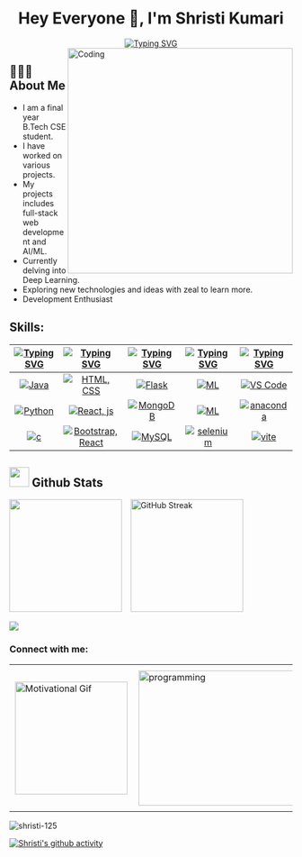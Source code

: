 <h1 align="center">Hey Everyone 👋, I'm Shristi Kumari</h1>
<center><a href="https://git.io/typing-svg"><img src="https://readme-typing-svg.demolab.com?font=Rockwell&weight=700&size=25&pause=4000&color=3799F7&width=975&lines=Frontend+Developer+%7C+Data+Analyst+%7C+Exploring+ML+%7C+Development+Enthusiast" alt="Typing SVG" /></a>
</center>
<img align="right" alt="Coding" width="400" src="https://mir-s3-cdn-cf.behance.net/project_modules/disp/601014116770475.6068beff4640a.gif">

## 👨🏻‍💻 About Me
-  I am a final year B.Tech CSE student.
-  I have worked on various projects.
-  My projects includes full-stack web development and AI/ML.
-  Currently delving into Deep Learning.
-  Exploring new technologies and ideas with zeal to learn more.
-  Development Enthusiast


<!--[![](https://github-profile-trophy.vercel.app/?username=SHRISTI-125&title=Commits,Experience,Repository,PullRequest&theme=onedark)](https://github.com/ryo-ma/github-profile-trophy)-->

## Skills:
<!--
<b>Programming Languages</b><br>
<img src = "https://raw.githubusercontent.com/github/explore/master/topics/python/python.png" width="60px">
<img src = "https://raw.githubusercontent.com/github/explore/master/topics/java/java.png" width = "60px">
<img src = "https://raw.githubusercontent.com/github/explore/master/topics/c/c.png" width = "60px">
<!--<img src = "https://raw.githubusercontent.com/github/explore/master/topics/cpp/cpp.png" width = "60px">-->
<!--
<b>Frontend</b><br>
![HTML](https://img.shields.io/badge/HTML5-E34F26?style=for-the-badge&logo=html5&logoColor=white)
![CSS](https://img.shields.io/badge/CSS5-1572B6?style=for-the-badge&logo=css3&logoColor=white)
![Bootstrap](https://img.shields.io/badge/Bootstrap-563D7C?style=for-the-badge&logo=bootstrap&logoColor=white)
![Javascript](https://img.shields.io/badge/Javascript-F0DB4F?style=for-the-badge&labelColor=black&logo=javascript&logoColor=F0DB4F)
![React](https://img.shields.io/badge/-React-61DBFB?style=for-the-badge&labelColor=black&logo=react&logoColor=61DBFB)
![MySQL](https://img.shields.io/badge/MySQL-lightgrey?logo=mysql&style=for-the-badge&logoColor=white&labelColor=blue)

<b>Libraries and Packages</b><br>
![Tensorflow](https://img.shields.io/badge/Tensorflow-007acc?style=for-the-badge&labelColor=black&logo=tensorflow&logoColor=007acc)
![Keras](https://img.shields.io/badge/keras-white?style=for-the-badge&logo=keras&logoColor=red)
![Streamlit](https://img.shields.io/badge/streamlit-000000?style=for-the-badge&logo=streamlit&logoColor=red)
![NumPy](https://img.shields.io/badge/numpy-white?style=for-the-badge&logo=numpy&logoColor=blue)
![Pandas](https://img.shields.io/badge/pandas-000000?style=for-the-badge&logo=pandas&logoColor=#00008B)
![SciPy](https://img.shields.io/badge/scipy-000000?style=for-the-badge&logo=scipy&logoColor=blue)
![SpaCy](https://img.shields.io/badge/spacy-000000?style=for-the-badge&logo=spacy&logoColor=blue)
![Scikit-learn](https://img.shields.io/badge/scikitlearn-000000?style=for-the-badge&logo=scikitlearn&logoColor=orange)
![Matplotlib](https://img.shields.io/badge/matplotlib-white?style=for-the-badge&logo=matplotlib&logoColor=white)
![Seaborn](https://img.shields.io/badge/seaborn-blue?style=for-the-badge&logo=seaborn&logoColor=grey)
![Plotly](https://img.shields.io/badge/plotly-000000?style=for-the-badge&logo=plotly&logoColor=pink)
![Bokeh](https://img.shields.io/badge/bokeh-pink?style=for-the-badge&logo=bokeh&logoColor=green)


<b>Softwares and Tools</b><br>
![Git](https://img.shields.io/badge/Git-F05032?style=for-the-badge&logo=git&logoColor=white)
![GitHub](https://img.shields.io/badge/GitHub-181717?style=for-the-badge&logo=github&logoColor=white)
![VSCode](https://img.shields.io/badge/Visual_Studio-0078d7?style=for-the-badge&logo=visual%20studio&logoColor=white)
![PyCharm](https://img.shields.io/badge/PyCharm-000000?style=for-the-badge&logo=pycharm&logoColor=white)
![IntelliJ IDEA](https://img.shields.io/badge/IntelliJ_IDEA-000000?style=for-the-badge&logo=intellij-idea&logoColor=white)
-->
<!--![Jupter-Notebook](https://img.shields.io/badge/Jupyter_Notebook-000000?style=for-the-badge&logo=jupyter_notebook&logoColor=white)-->


| [![Typing SVG](https://readme-typing-svg.herokuapp.com?font=Fira+Code&size=15&pause=1000&color=00FF2B&center=true&vCenter=true&repeat=false&random=false&width=150&lines=Languages)](https://git.io/typing-svg) | [![Typing SVG](https://readme-typing-svg.herokuapp.com?font=Fira+Code&size=15&pause=1000&color=00FF2B&center=true&vCenter=true&repeat=false&random=false&width=150&lines=Frontend)](https://git.io/typing-svg) | [![Typing SVG](https://readme-typing-svg.herokuapp.com?font=Fira+Code&size=15&pause=1000&color=00FF2B&center=true&vCenter=true&repeat=false&random=false&width=150&lines=Backend)](https://git.io/typing-svg) | [![Typing SVG](https://readme-typing-svg.herokuapp.com?font=Fira+Code&size=15&pause=1000&color=00FF2B&center=true&vCenter=true&repeat=false&random=false&width=150&lines=Libraries)](https://git.io/typing-svg) | [![Typing SVG](https://readme-typing-svg.herokuapp.com?font=Fira+Code&size=15&pause=1000&color=00FF2B&center=true&vCenter=true&repeat=false&random=false&width=150&lines=Software+Tools)](https://git.io/typing-svg) | 
| ----- | ---- | ---- | ---- | ---- |
| <div align="center"><a href="https://skillicons.dev"><img src="https://skillicons.dev/icons?i=java" title="Java"/></a></div> | <div align="center"><a href="https://skillicons.dev"><img src="https://skillicons.dev/icons?i=html,css" title="HTML, CSS"/></a></div>| <div align="center"><a href="https://skillicons.dev"><img src="https://skillicons.dev/icons?i=flask" title="Flask"/></a></div>| <div align="center"><a href="https://skillicons.dev"><img src="https://skillicons.dev/icons?i=tensorflow" title="ML"/></a></div> | <div align="center"><a href="https://skillicons.dev"><img src="https://skillicons.dev/icons?i=vscode" title="VS Code"/></a></div> |
| <div align="center"><a href="https://skillicons.dev"><img src="https://skillicons.dev/icons?i=python" title="Python"/></a></div>|<div align="center"><a href="https://skillicons.dev"><img src="https://skillicons.dev/icons?i=react,javascript" title="React, js"/></a></div>|<div align="center"><a href="https://skillicons.dev"><img src="https://skillicons.dev/icons?i=mongodb" title="MongoDB"/></a></div> | <div align="center"><a href="https://skillicons.dev"><img src="https://skillicons.dev/icons?i=scikitlearn" title="ML"/></a></div> | <div align="center"><a href="https://skillicons.dev"><img src="https://skillicons.dev/icons?i=anaconda" title="anaconda"/></a></div> |
| <div align="center"><a href="https://skillicons.dev"><img src="https://skillicons.dev/icons?i=c" title="c"/></a></div> | <div align="center"><a href="https://skillicons.dev"><img src="https://skillicons.dev/icons?i=bootstrap,tailwind" title="Bootstrap, React"/></a></div> | <div align="center"><a href="https://skillicons.dev"><img src="https://skillicons.dev/icons?i=mysql" title="MySQL"/></a></div> | <div align="center"><a href="https://skillicons.dev"><img src="https://skillicons.dev/icons?i=selenium" title="selenium"/></a></div> | <div align="center"><a href="https://skillicons.dev"><img src="https://skillicons.dev/icons?i=vite" title="vite"/></a></div> | 
 

## <img src="https://media.giphy.com/media/iY8CRBdQXODJSCERIr/giphy.gif" width="35"><b> Github Stats </b>

<!--<img src="https://github-readme-stats.vercel.app/api/top-langs/?username=SHRISTI-125&theme=merko&layout=pie">-->

<!--
<img src="https://github-readme-stats.vercel.app/api?username=SHRISTI-125&theme=omni&show_icons=true"/><br>
<a href="https://git.io/streak-stats"><img src="https://streak-stats.demolab.com?user=shristi-125&theme=aura-dark" alt="GitHub Streak" /></a><br>-->
<!--
<p><img align="left" src="https://github-readme-stats.vercel.app/api/top-langs?username=shristi-125&theme=github_dark&show_icons=true&locale=en&layout=compact" alt="shristi-125" /></p><br>
<!--
![Git](https://github.com/Platane/snk/raw/output/github-contribution-grid-snake.svg)-->


<p align="left">
  <img src="https://github-readme-stats.vercel.app/api?username=SHRISTI-125&theme=omni&show_icons=true" height="200"/>
  &nbsp;&nbsp;
  <img src="https://streak-stats.demolab.com?user=shristi-125&theme=aura-dark" alt="GitHub Streak" height="200"/>
</p>

<img src="https://github-readme-stats.vercel.app/api/top-langs/?username=SHRISTI-125&theme=merko&layout=pie&exclude_repo=Advanced-Data-Visualization-using-Seaborn,Carbon-Emission-Prediction,Breast-Cancer-Prediction-using-Classification,Movie-Recommendation-System,Story,Space_Frontend">

<h3 align="left">Connect with me:</h3>

<table style="border-collapse: collapse; border: none;">
  <tr>
    <td style="border: none; padding: 10;">
    <!--<p align="left">
      <a href="https://www.linkedin.com/in/shristi-kumari-365a48276/">
      <img src = "https://github.com/SHRISTI-125/SHRISTI-125/blob/main/linkedin_logo.png"width = "40px" >-->
      <a href="https://github.com/SHRISTI-125" target="_blank">
  <img src="https://user-images.githubusercontent.com/74038190/212257468-1e9a91f1-b626-4baa-b15d-5c385dfa7ed2.gif" height="200" alt="Motivational Gif">
      </a>
<!-- <a href="https://github.com/SHRISTI-125" target="_blank">
  <img src = "https://raw.githubusercontent.com/github/explore/master/topics/github/github.png" width = "60px" alt="SHRISTI-125" />
 </a>-->
<td style="border: none; padding: 10;">
    <img src="https://media.giphy.com/media/26tn33aiTi1jkl6H6/giphy.gif" alt="programming" width="300px" height="240px">
</td>
  </tr>
</table>

  <p align="left"> <img src="https://komarev.com/ghpvc/?username=SHRISTI-125&label=Profile%20views&color=green&style=flat" alt="shristi-125" /> </p>


[![Shristi's github activity](https://github-readme-activity-graph.vercel.app/graph?username=SHRISTI-125&theme=github-compact)]()
